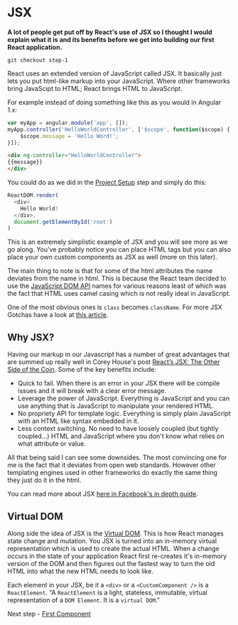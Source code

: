 # JSX

**A lot of people get put off by React's use of JSX so I thought I would explain what it is and its benefits before we get into building our first React application.**

```
git checkout step-1
```

React uses an extended version of JavaScript called JSX. It basically just lets you put html-like markup
into your JavaScript. Where other frameworks bring JavaScipt to HTML; React brings HTML to JavaScript.

For example instead of doing something like this as you would in Angular 1.x:

``` javascript
var myApp = angular.module('app', []);
myApp.controller('HelloWorldController', ['$scope', function($scope) {
    $scope.message = 'Hello Word!';
}]);
```

``` html
<div ng-controller="HelloWorldController">
{{message}}
</div>
```

You could do as we did in the [Project Setup](https://github.com/justsayno/react-introduction/wiki/0---Project-Setup) step and simply do this:

``` JavaScript
ReactDOM.render(
  <div>
    Hello World!
  </div>,
  document.getElementById('root')
)

```

This is an extremely simplistic example of JSX and you will see more as we go along. You've probably notice you can place HTML tags but you can also place your own custom components 
as JSX as well (more on this later).

The main thing to note is that for some of the html attributes the name deviates from the name in html. This is because the React team decided to 
use the [JavaScript DOM API](https://developer.mozilla.org/en-US/docs/Web/API/Document_Object_Model) names for various reasons least of which was
the fact that HTML uses camel casing which is not really ideal in JavaScript.

One of the most obvious ones is `class` becomes `className`. For more JSX Gotchas have a look at [this article](https://facebook.github.io/react/docs/jsx-gotchas.html).

## Why JSX?

Having our markup in our Javascript has a number of great advantages that are summed up really well in Corey House's post
[React’s JSX: The Other Side of the Coin](https://medium.com/@housecor/react-s-jsx-the-other-side-of-the-coin-2ace7ab62b98#.a4ktqckxa). Some of the key benefits include:

- Quick to fail. When there is an error in your JSX there will be compile issues and it will break with a clear error message.
- Leverage the power of JavaScript. Everything is JavaScript and you can use anything that is JavaScript to manipulate your rendered HTML.
- No propriety API for template logic. Everything is simply plain JavaScript with an HTML like syntax embedded in it.
- Less context switching. No need to have loosely coupled (but tightly coupled...) HTML and JavaScript where you don't know what relies on what attribute or value.

All that being said I can see some downsides. The most convincing one for me is the fact that it deviates from open web standards. However other templating engines used in 
other frameworks do exactly the same thing they just do it in the html.

You can read more about JSX [here in Facebook's in depth guide](https://facebook.github.io/react/docs/jsx-in-depth.html).

## Virtual DOM

Along side the idea of JSX is the [Virtual DOM](https://facebook.github.io/react/docs/glossary.html). This is how React manages state change and mutation.
You JSX is turned into an in-memory virtual representation which is used to create the actual HTML. When a change occurs in the state of your application
React first re-creates it's in-memory version of the DOM and then figures out the fastest way to turn the old HTML into what the new HTML needs to look like.

Each element in your JSX, be it a `<div>` or a `<CustomComponent />` is a `ReactElement`. "A `ReactElement` is a light, stateless, immutable, virtual representation 
of a `DOM Element`. It is a `virtual DOM`."

Next step - [First Component](02-First-Component.md)